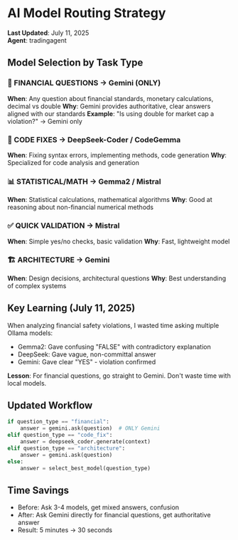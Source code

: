 # AI Model Routing Strategy
**Last Updated**: July 11, 2025  
**Agent**: tradingagent

## Model Selection by Task Type

### 🏦 FINANCIAL QUESTIONS → Gemini (ONLY)
**When**: Any question about financial standards, monetary calculations, decimal vs double
**Why**: Gemini provides authoritative, clear answers aligned with our standards
**Example**: "Is using double for market cap a violation?" → Gemini only

### 🐛 CODE FIXES → DeepSeek-Coder / CodeGemma
**When**: Fixing syntax errors, implementing methods, code generation
**Why**: Specialized for code analysis and generation

### 📊 STATISTICAL/MATH → Gemma2 / Mistral
**When**: Statistical calculations, mathematical algorithms
**Why**: Good at reasoning about non-financial numerical methods

### ✅ QUICK VALIDATION → Mistral
**When**: Simple yes/no checks, basic validation
**Why**: Fast, lightweight model

### 🏗️ ARCHITECTURE → Gemini
**When**: Design decisions, architectural questions
**Why**: Best understanding of complex systems

## Key Learning (July 11, 2025)

When analyzing financial safety violations, I wasted time asking multiple Ollama models:
- Gemma2: Gave confusing "FALSE" with contradictory explanation  
- DeepSeek: Gave vague, non-committal answer
- Gemini: Gave clear "YES" - violation confirmed

**Lesson**: For financial questions, go straight to Gemini. Don't waste time with local models.

## Updated Workflow

```python
if question_type == "financial":
    answer = gemini.ask(question)  # ONLY Gemini
elif question_type == "code_fix":
    answer = deepseek_coder.generate(context)
elif question_type == "architecture":
    answer = gemini.ask(question)
else:
    answer = select_best_model(question_type)
```

## Time Savings

- Before: Ask 3-4 models, get mixed answers, confusion
- After: Ask Gemini directly for financial questions, get authoritative answer
- Result: 5 minutes → 30 seconds